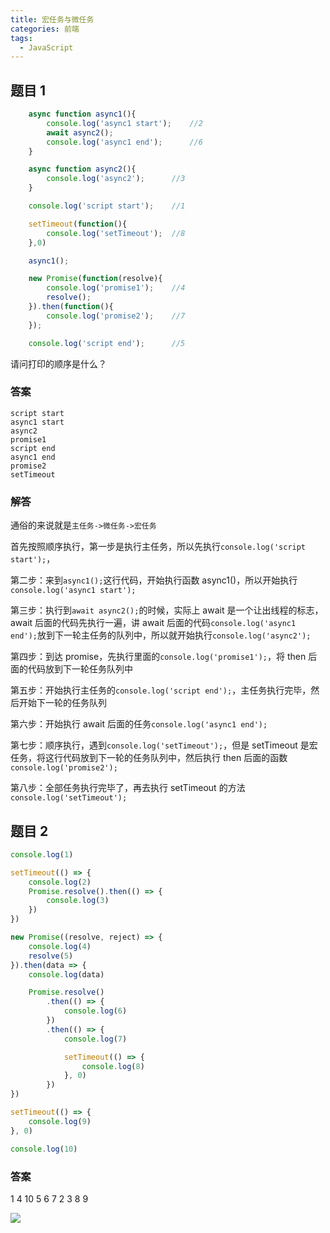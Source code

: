 ```yaml
---
title: 宏任务与微任务
categories: 前端
tags:
  - JavaScript
---
```


## 题目 1

```JavaScript
    async function async1(){
        console.log('async1 start');    //2
        await async2();
        console.log('async1 end');      //6
    }

    async function async2(){
        console.log('async2');      //3
    }

    console.log('script start');    //1

    setTimeout(function(){
        console.log('setTimeout');  //8
    },0)

    async1();

    new Promise(function(resolve){
        console.log('promise1');    //4
        resolve();
    }).then(function(){
        console.log('promise2');    //7
    });

    console.log('script end');      //5
```

请问打印的顺序是什么？

### 答案

```plain
script start
async1 start
async2
promise1
script end
async1 end
promise2
setTimeout
```

### 解答

通俗的来说就是`主任务->微任务->宏任务`

首先按照顺序执行，第一步是执行主任务，所以先执行`console.log('script start');`，

第二步：来到`async1();`这行代码，开始执行函数 async1()，所以开始执行`console.log('async1 start');`

第三步：执行到`await async2();`的时候，实际上 await 是一个让出线程的标志，await 后面的代码先执行一遍，讲 await 后面的代码`console.log('async1 end');`放到下一轮主任务的队列中，所以就开始执行`console.log('async2');`

第四步：到达 promise，先执行里面的`console.log('promise1');`，将 then 后面的代码放到下一轮任务队列中

第五步：开始执行主任务的`console.log('script end');`，主任务执行完毕，然后开始下一轮的任务队列

第六步：开始执行 await 后面的任务`console.log('async1 end');`

第七步：顺序执行，遇到`console.log('setTimeout');`，但是 setTimeout 是宏任务，将这行代码放到下一轮的任务队列中，然后执行 then 后面的函数`console.log('promise2');`

第八步：全部任务执行完毕了，再去执行 setTimeout 的方法`console.log('setTimeout');`

## 题目 2

```js
console.log(1)

setTimeout(() => {
    console.log(2)
    Promise.resolve().then(() => {
        console.log(3)
    })
})

new Promise((resolve, reject) => {
    console.log(4)
    resolve(5)
}).then(data => {
    console.log(data)

    Promise.resolve()
        .then(() => {
            console.log(6)
        })
        .then(() => {
            console.log(7)

            setTimeout(() => {
                console.log(8)
            }, 0)
        })
})

setTimeout(() => {
    console.log(9)
}, 0)

console.log(10)
```

### 答案

1 4 10 5 6 7 2 3 8 9 

![](https://txy-tc-ly-1256104767.cos.ap-guangzhou.myqcloud.com/uPic/nNRtYX.jpg)
